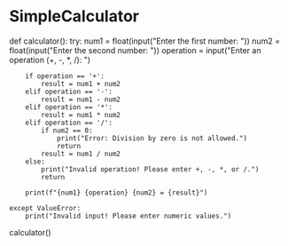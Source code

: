 # SimpleCalculator
def calculator():
    try:
        num1 = float(input("Enter the first number: "))
        num2 = float(input("Enter the second number: "))
        operation = input("Enter an operation (+, -, *, /): ")

        if operation == '+':
            result = num1 + num2
        elif operation == '-':
            result = num1 - num2
        elif operation == '*':
            result = num1 * num2
        elif operation == '/':
            if num2 == 0:
                print("Error: Division by zero is not allowed.")
                return
            result = num1 / num2
        else:
            print("Invalid operation! Please enter +, -, *, or /.")
            return
        
        print(f"{num1} {operation} {num2} = {result}")

    except ValueError:
        print("Invalid input! Please enter numeric values.")

calculator()
